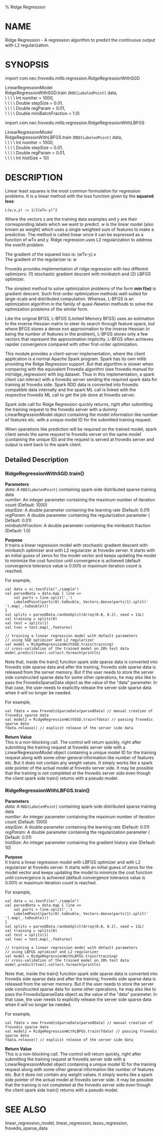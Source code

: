 % Ridge Regression

# NAME

Ridge Regression - A regression algorithm to predict 
the continuous output with L2 regularization.   

# SYNOPSIS
  
import com.nec.frovedis.mllib.regression.RidgeRegressionWithSGD

LinearRegressionModel   
RidgeRegressionWithSGD.train (`RDD[LabeledPoint]` data,    
\  \  \  \ Int numIter = 1000,  
\  \  \  \ Double stepSize = 0.01,  
\  \  \  \ Double regParam = 0.01,  
\  \  \  \ Double miniBatchFraction = 1.0)     
 
import com.nec.frovedis.mllib.regression.RidgeRegressionWithLBFGS

LinearRegressionModel   
RidgeRegressionWithLBFGS.train (`RDD[LabeledPoint]` data,    
\  \  \  \ Int numIter = 1000,  
\  \  \  \ Double stepSize = 0.01,  
\  \  \  \ Double regParam = 0.01,  
\  \  \  \ Int histSize = 10)     

# DESCRIPTION
Linear least squares is the most common formulation for regression problems. 
It is a linear method with the loss function given by the **squared loss**:

    L(w;x,y) := 1/2(wTx-y)^2

Where the vectors x are the training data examples and y are their corresponding 
labels which we want to predict. w is the linear model (also known as weight) 
which uses a single weighted sum of features to make a prediction. The method 
is called linear since it can be expressed as a function of wTx and y. Ridge 
regression uses L2 regularization to address the overfit problem.    

The gradient of the squared loss is: (wTx-y).x   
The gradient of the regularizer is: w   

Frovedis provides implementation of ridge regression with two different 
optimizers: (1) stochastic gradient descent with minibatch and (2) LBFGS 
optimizer. 

The simplest method to solve optimization problems of the form **min f(w)** 
is gradient descent. Such first-order optimization methods well-suited for 
large-scale and distributed computation. Whereas, L-BFGS is an optimization 
algorithm in the family of quasi-Newton methods to solve the optimization 
problems of the similar form. 

Like the original BFGS, L-BFGS (Limited Memory BFGS) uses an estimation to 
the inverse Hessian matrix to steer its search through feature space, 
but where BFGS stores a dense nxn approximation to the inverse Hessian 
(n being the number of features in the problem), L-BFGS stores only a few 
vectors that represent the approximation implicitly. L-BFGS often achieves 
rapider convergence compared with other first-order optimization.

This module provides a client-server implementation, where the client 
application is a normal Apache Spark program. Spark has its own mllib providing 
the Ridge Regression support. But that algorithm is slower when comparing with 
the equivalent Frovedis algorithm (see frovedis manual for ml/ridge_regression) with 
big dataset. Thus in this implementation, a spark client can interact with a frovedis 
server sending the required spark data for training at frovedis side. Spark RDD data 
is converted into frovedis compatible data internally and the spark ML call is linked 
with the respective frovedis ML call to get the job done at frovedis server. 

Spark side call for Ridge Regression quickly returns, right after submitting the 
training request to the frovedis server with a dummy LinearRegressionModel object 
containing the model information like number of features etc. with a 
unique model ID for the submitted training request. 

When operations like prediction will be required on the trained model, spark client 
sends the same request to frovedis server on the same model (containing the unique ID) 
and the request is served at frovedis server and output is sent back to the spark client. 

## Detailed Description  

### RidgeRegressionWithSGD.train()

__Parameters__   
_data_: A `RDD[LabeledPoint]` containing spark-side distributed sparse 
training data   
_numIter_: An integer parameter containing the maximum number 
of iteration count (Default: 1000)   
_stepSize_: A double parameter containing the learning rate (Default: 0.01)  
_regParam_: A double parameter containing the regularization parameter (
Default: 0.01)  
_minibatchFraction_: A double parameter containing the minibatch fraction 
(Default: 1.0)   

__Purpose__  
It trains a linear regression model with stochastic gradient descent with 
minibatch optimizer and with L2 regularizer at frovedis server. 
It starts with an initial guess of zeros for the model vector and keeps 
updating the model to minimize the cost function until convergence is achieved 
(default convergence tolerance value is 0.001) or maximum iteration count is 
reached.  

For example,   

    val data = sc.textFile("./sample")
    val parsedData = data.map { line =>
        val parts = line.split(',')
        LabeledPoint(parts(0).toDouble, Vectors.dense(parts(1).split(' ').map(_.toDouble)))
    }
    val splits = parsedData.randomSplit(Array(0.8, 0.2), seed = 11L)
    val training = splits(0)
    val test = splits(1)
    val tvec = test.map(_.features)

    // training a linear regression model with default parameters 
    // using SGD optimizer and L2 regularizer
    val model = RidgeRegressionWithSGD.train(training)
    // cross-validation of the trained model on 20% test data
    model.predict(tvec).collect.foreach(println)

Note that, inside the train() function spark side sparse data is converted 
into frovedis side sparse data and after the training, frovedis side sparse data is 
released from the server memory. But if the user needs to store the server side 
constructed sparse data for some other operations, he may also like to pass the 
FrovedisSparseData object as the value of the "data" parameter. In that case, 
the user needs to explicitly release the server side sparse data when it will no 
longer be needed.

For example,

    val fdata = new FrovedisSparseData(parsedData) // manual creation of frovedis sparse data
    val model2 = RidgeRegressionWithSGD.train(fdata) // passing frovedis sparse data
    fdata.release() // explicit release of the server side data

__Return Value__  
This is a non-blocking call. The control will return quickly, right after 
submitting the training request at frovedis server side with a 
LinearRegressionModel object containing a unique model ID for the 
training request along with some other general information like number of features 
etc. But it does not contain any weight values. It simply works like a spark side 
pointer of the actual model at frovedis server side. 
It may be possible that the training is not completed at the frovedis server side even 
though the client spark side train() returns with a pseudo model. 

### RidgeRegressionWithLBFGS.train()

__Parameters__   
_data_: A `RDD[LabeledPoint]` containing spark-side distributed sparse 
training data   
_numIter_: An integer parameter containing the maximum number 
of iteration count (Default: 1000)   
_stepSize_: A double parameter containing the learning rate (Default: 0.01)  
_regParam_: A double parameter containing the regularization parameter (
Default: 0.01)  
_histSize_: An integer parameter containing the gradient history size 
(Default: 10)   

__Purpose__  
It trains a linear regression model with LBFGS optimizer and with L2 
regularizer at frovedis server. It starts with an initial guess of zeros 
for the model vector and keeps updating the model to minimize the cost function 
until convergence is achieved (default convergence tolerance value is 0.001) 
or maximum iteration count is reached.  

For example,   

    val data = sc.textFile("./sample")
    val parsedData = data.map { line =>
        val parts = line.split(',')
        LabeledPoint(parts(0).toDouble, Vectors.dense(parts(1).split(' ').map(_.toDouble)))
    }
    val splits = parsedData.randomSplit(Array(0.8, 0.2), seed = 11L)
    val training = splits(0)
    val test = splits(1)
    val tvec = test.map(_.features)

    // training a linear regression model with default parameters 
    // using LBFGS optimizer and L2 regularizer
    val model = RidgeRegressionWithLBFGS.train(training)
    // cross-validation of the trained model on 20% test data
    model.predict(tvec).collect.foreach(println)

Note that, inside the train() function spark side sparse data is converted 
into frovedis side sparse data and after the training, frovedis side sparse data is 
released from the server memory. But if the user needs to store the server side 
constructed sparse data for some other operations, he may also like to pass the 
FrovedisSparseData object as the value of the "data" parameter. In that case, 
the user needs to explicitly release the server side sparse data when it will no 
longer be needed.

For example,

    val fdata = new FrovedisSparseData(parsedData) // manual creation of frovedis sparse data
    val model2 = RidgeRegressionWithLBFGS.train(fdata) // passing frovedis sparse data
    fdata.release() // explicit release of the server side data

__Return Value__  
This is a non-blocking call. The control will return quickly, right after 
submitting the training request at frovedis server side with a 
LinearRegressionModel object containing a unique model ID for the 
training request along with some other general information like number of features 
etc. But it does not contain any weight values. It simply works like a spark side 
pointer of the actual model at frovedis server side. 
It may be possible that the training is not completed at the frovedis server side even 
though the client spark side train() returns with a pseudo model. 

# SEE ALSO  
linear_regression_model, linear_regression, lasso_regression, frovedis_sparse_data      
